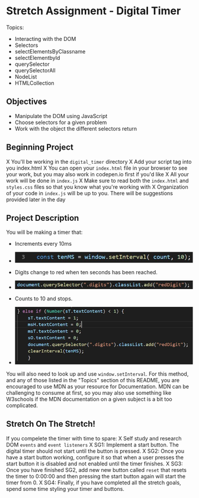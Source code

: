 # Stretch Assignment - Digital Timer

Topics:
 * Interacting with the DOM
 * Selectors
  * selectElementsByClassname
  * selectElementbyId
  * querySelector
  * querySelectorAll
 * NodeList
 * HTMLCollection

## Objectives
 * Manipulate the DOM using JavaScript
 * Choose selectors for a given problem
 * Work with the object the different selectors return

## Beginning Project
 X You'll be working in the `digital_timer` directory
 X Add your script tag into you index.html
 X You can open your `index.html` file in your browser to see your work, but you may also work in codepen.io first if you'd like
 X All your work will be done in `index.js`
 X Make sure to read both the `index.html` and `styles.css` files so that you know what you're working with
 X Organization of your code in `index.js` will be up to you. There will be suggestions provided later in the day

## Project Description
 You will be making a timer that:
  * Increments every 10ms
  * ![Increments every 10 ms](https://github.com/Devin-Bielejec/DOM-I/blob/Devin-Bielejec/img/Increments.JPG)

  * Digits change to red when ten seconds has been reached.
  * ![Has digits change to red when it gets to 10 seconds](https://github.com/Devin-Bielejec/DOM-I/blob/Devin-Bielejec/img/changesDigitsToRed.JPG)

  * Counts to 10 and stops.
  * ![Counts up to 10 seconds and does not count past 10 seconds](https://github.com/Devin-Bielejec/DOM-I/blob/Devin-Bielejec/img/countsToTen.JPG)

 You will also need to look up and use `window.setInterval`. For this method, and any of those listed in the "Topics" section of this README, you are encouraged to use MDN as your resource for Documentation. MDN can be challenging to consume at first, so you may also use something like W3schools if the MDN documentation on a given subject is a bit too complicated.

 ## Stretch On The Stretch!
  If you compelete the timer with time to spare:
  X Self study and research DOM `events` and `event listeners`
  X SG1: Implement a start button. The digital timer should not start until the button is pressed.
  X SG2: Once you have a start button working, configure it so that when a user presses the start button it is disabled and not enabled until the timer finishes.
  X SG3: Once you have finished SG2, add new new button called `reset` that resets the timer to 0:00:00 and then pressing the start button again will start the timer from 0.
  X SG4: Finally, if you have completed all the stretch goals, spend some time styling your timer and buttons.